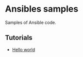 # Ansibles samples

Samples of Ansible code.

## Tutorials

* [Hello world](./docs/01-hello-world.md)
